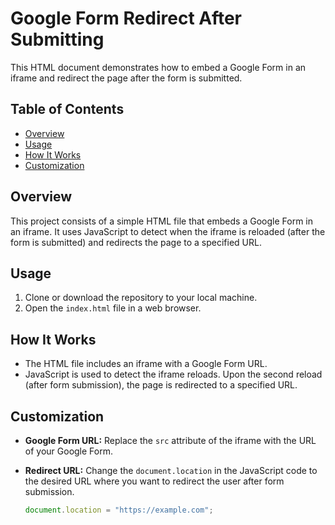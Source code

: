 # Google Form Redirect After Submitting

This HTML document demonstrates how to embed a Google Form in an iframe and redirect the page after the form is submitted.

## Table of Contents

- [Overview](#overview)
- [Usage](#usage)
- [How It Works](#how-it-works)
- [Customization](#customization)

## Overview

This project consists of a simple HTML file that embeds a Google Form in an iframe. It uses JavaScript to detect when the iframe is reloaded (after the form is submitted) and redirects the page to a specified URL.

## Usage

1. Clone or download the repository to your local machine.
2. Open the `index.html` file in a web browser.

## How It Works

- The HTML file includes an iframe with a Google Form URL.
- JavaScript is used to detect the iframe reloads. Upon the second reload (after form submission), the page is redirected to a specified URL.

## Customization

- **Google Form URL:** Replace the `src` attribute of the iframe with the URL of your Google Form.
- **Redirect URL:** Change the `document.location` in the JavaScript code to the desired URL where you want to redirect the user after form submission.
  
  ```javascript
  document.location = "https://example.com";
  ```
